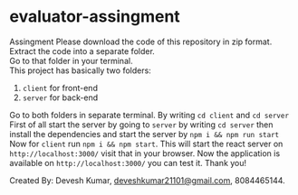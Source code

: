 # evaluator-assingment

Assingment
Please download the code of this repository in zip format.\
Extract the code into a separate folder.\
Go to that folder in your terminal.\
This project has basically two folders:

1. `client` for front-end
2. `server` for back-end

Go to both folders in separate terminal. By writing `cd client` and `cd server`
First of all start the server by going to `server` by writing `cd server` then install the dependencies and start the server by `npm i && npm run start`
Now for `client` run `npm i && npm start`. This will start the react server on `http://localhost:3000/` visit that in your browser.
Now the application is available on `http://localhost:3000/` you can test it.
Thank you!

Created By: Devesh Kumar, deveshkumar21101@gmail.com, 8084465144.

